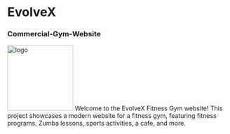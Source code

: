 # EvolveX
<h3>Commercial-Gym-Website</h3>
<img height="150px" src="logo.jpg" alt="logo">
Welcome to the EvolveX Fitness Gym website! This project showcases a modern website for a fitness gym, featuring fitness programs, Zumba lessons, sports activities, a cafe, and more.
